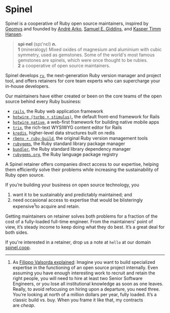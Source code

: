 # Spinel

Spinel is a cooperative of Ruby open source maintainers, inspired by [Geomys](https://geomys.org) and founded by [André Arko](https://arko.net), [Samuel E. Giddins](https://segiddins.me), and [Kasper Timm Hansen](https://kaspth.com).
> **spi·nel** (spɪ'nɛl) **_n._**  
> **1** (mineralogy) Mixed oxides of magnesium and aluminium with cubic symmetry, used as gemstones. Some of the world's most famous gemstones are spinels, which were once thought to be rubies.  
> **2** a cooperative of open source maintainers.

Spinel develops [`rv`](https://github.com/spinel-coop/rv), the next-generation Ruby version manager and project tool, and offers retainers for core team experts who can supercharge your in-house developers.

Our maintainers have either created or been on the core teams of the open source behind every Ruby business:

-   [`rails`](https://rubyonrails.org), the Ruby web application framework
-   [`hotwire (turbo + stimulus)`](https://hotwired.dev), the default front-end framework for Rails
-   [`hotwire native`](https://native.hotwired.dev), a web-first framework for building native mobile apps
-   [`trix`](https://trix-editor.org), the rich-text WYSIWYG content editor for Rails
-   [`kredis`](https://github.com/rails/kredis), higher-level data structures built on redis
-   [`rbenv + ruby-build`](https://rbenv.org), the original Ruby version management tools
-   [`rubygems`](https://github.com/rubygems/rubygems), the Ruby standard library package manager
-   [`bundler`](https://bundler.io), the Ruby standard library dependency manager
-   [`rubygems.org`](https://rubygems.org), the Ruby language package registry

A Spinel retainer offers companies direct access to our expertise, helping them efficiently solve their problems while increasing the sustainability of Ruby open source.

If you’re building your business on open source technology, you

1.  want it to be sustainably and predictably maintained; and
2.  need occasional access to expertise that would be blisteringly expensive<sup>1</sup>to acquire and retain.

Getting maintainers on retainer solves both problems for a fraction of the cost of a fully-loaded full-time engineer. From the maintainers’ point of view, it’s steady income to keep doing what they do best. It’s a great deal for both sides.

If you're interested in a retainer, drop us a note at `hello` at our domain [spinel.coop](https://spinel.coop).

- - -

1. As [Filippo Valsorda explained](https://words.filippo.io/geomys/#fn:buildbuy): Imagine you want to build specialized expertise in the functioning of an open source project internally. Even assuming you have enough interesting work to recruit and retain the right people, you will need to hire at least two Senior Software Engineers, or you lose all institutional knowledge as soon as one leaves. Really, to avoid refocusing on hiring upon a departure, you need three. You’re looking at north of a million dollars per year, fully loaded. It’s a classic build vs. buy. When you frame it like that, my contracts are _cheap_.
